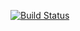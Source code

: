 [![Build Status](https://travis-ci.org/anujk3/anujk3.github.io.svg?branch=dev)](https://travis-ci.org/anujk3/anujk3.github.io)

